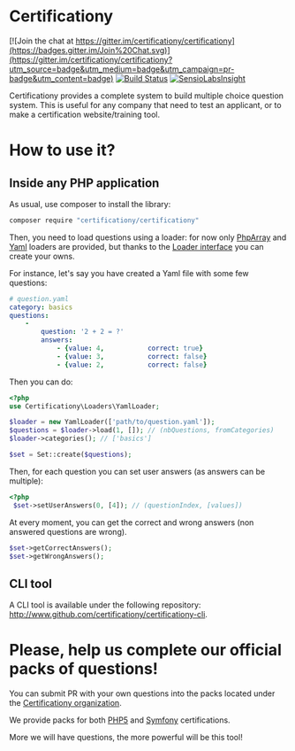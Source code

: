 Certificationy
==============

[![Join the chat at https://gitter.im/certificationy/certificationy](https://badges.gitter.im/Join%20Chat.svg)](https://gitter.im/certificationy/certificationy?utm_source=badge&utm_medium=badge&utm_campaign=pr-badge&utm_content=badge) [![Build Status](https://secure.travis-ci.org/certificationy/certificationy.png?branch=master)](http://travis-ci.org/certificationy/certificationy) [![SensioLabsInsight](https://insight.sensiolabs.com/projects/cd3b6bc1-632e-491a-abfc-43edc390e1cc/mini.png)](https://insight.sensiolabs.com/projects/cd3b6bc1-632e-491a-abfc-43edc390e1cc)

Certificationy provides a complete system to build multiple choice question system. This is useful for any company that need to test an applicant,
or to make a certification website/training tool.

# How to use it?

Inside any PHP application
--------------------------

As usual, use composer to install the library:

```bash
composer require "certificationy/certificationy"
```

Then, you need to load questions using a loader: for now only [PhpArray](Loaders/PhpArrayLoader.php) and [Yaml](Loaders/YamlLoader.php) loaders
are provided, but thanks to the [Loader interface](Interfaces/LoaderInterface.php) you can create your owns.

For instance, let's say you have created a Yaml file with some few questions:

```yaml
# question.yaml
category: basics
questions:
    -
        question: '2 + 2 = ?'
        answers:
            - {value: 4,           correct: true}
            - {value: 3,           correct: false}
            - {value: 2,           correct: false}
```

Then you can do:

```php
<?php
use Certificationy\Loaders\YamlLoader;

$loader = new YamlLoader(['path/to/question.yaml']);
$questions = $loader->load(1, []); // (nbQuestions, fromCategories)
$loader->categories(); // ['basics']

$set = Set::create($questions);
```

Then, for each question you can set user answers (as answers can be multiple):

```php
<?php
 $set->setUserAnswers(0, [4]); // (questionIndex, [values])
```

At every moment, you can get the correct and wrong answers (non answered questions are wrong).

```php
$set->getCorrectAnswers();
$set->getWrongAnswers();
```

CLI tool
--------

A CLI tool is available under the following repository: http://www.github.com/certificationy/certificationy-cli.

# Please, help us complete our official packs of questions!

You can submit PR with your own questions into the packs located under the [Certificationy organization](https://github.com/certificationy).

We provide packs for both [PHP5](https://github.com/certificationy/php-pack) and [Symfony](https://github.com/certificationy/symfony-pack) certifications.

More we will have questions, the more powerful will be this tool!
